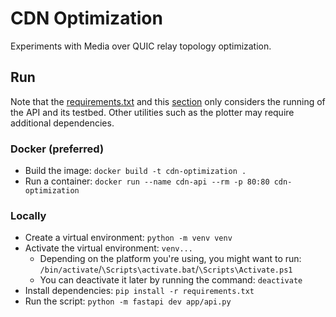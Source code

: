# CDN Optimization

Experiments with Media over QUIC relay topology optimization.

## Run

Note that the [requirements.txt](requirements.txt) and this [section](#run) only considers the running of the API and its testbed.
Other utilities such as the plotter may require additional dependencies.

### Docker (preferred)
 * Build the image: `docker build -t cdn-optimization .`
 * Run a container: `docker run --name cdn-api --rm -p 80:80 cdn-optimization`

### Locally
 * Create a virtual environment: `python -m venv venv`
 * Activate the virtual environment: `venv...`
   * Depending on the platform you're using, you might want to run: `/bin/activate`/`\Scripts\activate.bat`/`\Scripts\Activate.ps1`
   * You can deactivate it later by running the command: `deactivate`
 * Install dependencies: `pip install -r requirements.txt`
 * Run the script: `python -m fastapi dev app/api.py`
